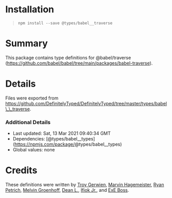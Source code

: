 Installation
============

> `npm install --save @types/babel__traverse`

Summary
=======

This package contains type definitions for <span class="citation" data-cites="babel/traverse">@babel/traverse</span> (https://github.com/babel/babel/tree/main/packages/babel-traverse).

Details
=======

Files were exported from https://github.com/DefinitelyTyped/DefinitelyTyped/tree/master/types/babel\_\_traverse.

### Additional Details

-   Last updated: Sat, 13 Mar 2021 09:40:34 GMT
-   Dependencies: <span class="citation" data-cites="types/babel__types">\[@types/babel\_\_types\]</span>(https://npmjs.com/package/<span class="citation" data-cites="types/babel__types">@types/babel\_\_types</span>)
-   Global values: none

Credits
=======

These definitions were written by [Troy Gerwien](https://github.com/yortus), [Marvin Hagemeister](https://github.com/marvinhagemeister), [Ryan Petrich](https://github.com/rpetrich), [Melvin Groenhoff](https://github.com/mgroenhoff), [Dean L.](https://github.com/dlgrit), [Ifiok Jr.](https://github.com/ifiokjr), and [ExE Boss](https://github.com/ExE-Boss).
